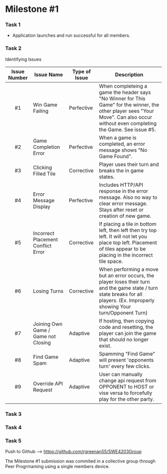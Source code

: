 # Milestone #1

### Task 1
- Application launches and run successful for all members.

### Task 2
Identifying Issues

| Issue Number | Issue Name | Type of Issue | Description |
|:------------:|------------|---------------|-------------|
| #1 | Win Game Failing | Perfective | When completeing a game the header says "No Winner for This Game" for the winner, the other player sees "Your Move". Can also occur without even completing the Game. See issue #5.
| #2 | Game Completion Error | Perfective | When a game is completed, an error message shows "No Game Found". 
| #3 | Clicking Filled Tile | Corrective | Player uses their turn and breaks the in game states.
| #4 | Error Message Display | Perfective | Includes HTTP/API response in the error message. Also no way to clear error message. Stays after reset or creation of new game.
| #5 | Incorrect Placement Conflict Error | Corrective | If placing a tile in bottom left, then left then try top left. It will not let you place top left. Placement of tiles appear to be placing in the incorrect tile space.
| #6 | Losing Turns | Corrective | When performing a move but an error occurs, the player loses their turn and the game state / turn state breaks for all players. (Ex. Improperly showing Your turn/Opponent Turn)
| #7 | Joining Own Game / Game not Closing | Adaptive | If hosting, then copying code and resetting, the player can join the game that should no longer exist.
| #8 | Find Game Spam | Adaptive | Spamming "Find Game" will present 'opponents turn' every few clicks.
| #9 | Override API Request | Adaptive | User can manually change api request from OPPONENT to HOST or vise versa to forcefully play for the other party.

### Task 3


### Task 4


### Task 5
Push to Github --> https://github.com/rgreenan55/SWE4203Group

The Milestone #1 submission was commited in a collective group through Peer Progrmaming using a single members device.
